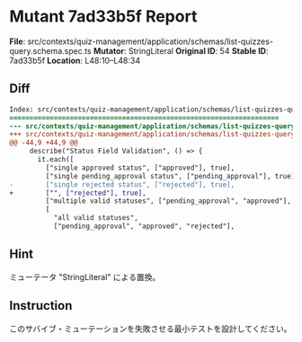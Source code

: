 # Mutant 7ad33b5f Report

**File**: src/contexts/quiz-management/application/schemas/list-quizzes-query.schema.spec.ts
**Mutator**: StringLiteral
**Original ID**: 54
**Stable ID**: 7ad33b5f
**Location**: L48:10–L48:34

## Diff

```diff
Index: src/contexts/quiz-management/application/schemas/list-quizzes-query.schema.spec.ts
===================================================================
--- src/contexts/quiz-management/application/schemas/list-quizzes-query.schema.spec.ts	original
+++ src/contexts/quiz-management/application/schemas/list-quizzes-query.schema.spec.ts	mutated #54
@@ -44,9 +44,9 @@
     describe("Status Field Validation", () => {
       it.each([
         ["single approved status", ["approved"], true],
         ["single pending_approval status", ["pending_approval"], true],
-        ["single rejected status", ["rejected"], true],
+        ["", ["rejected"], true],
         ["multiple valid statuses", ["pending_approval", "approved"], true],
         [
           "all valid statuses",
           ["pending_approval", "approved", "rejected"],
```

## Hint

ミューテータ "StringLiteral" による置換。

## Instruction

このサバイブ・ミューテーションを失敗させる最小テストを設計してください。
